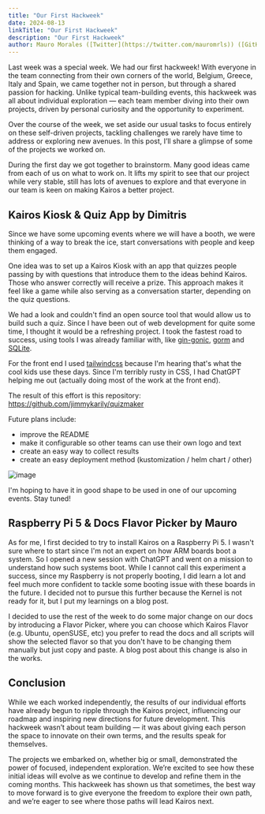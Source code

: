 ```yaml
---
title: "Our First Hackweek"
date: 2024-08-13
linkTitle: "Our First Hackweek"
description: "Our First Hackweek"
author: Mauro Morales ([Twitter](https://twitter.com/mauromrls)) ([GitHub](https://github.com/mauromorales))
---
```


Last week was a special week. We had our first hackweek! With everyone in the team connecting from their own corners of the world, Belgium, Greece, Italy and Spain, we came together not in person, but through a shared passion for hacking. Unlike typical team-building events, this hackweek was all about individual exploration — each team member diving into their own projects, driven by personal curiosity and the opportunity to experiment.

Over the course of the week, we set aside our usual tasks to focus entirely on these self-driven projects, tackling challenges we rarely have time to address or exploring new avenues. In this post, I’ll share a glimpse of some of the projects we worked on.

During the first day we got together to brainstorm. Many good ideas came from each of us on what to work on. It lifts my spirit to see that our project while very stable, still has lots of avenues to explore and that everyone in our team is keen on making Kairos a better project.

## Kairos Kiosk & Quiz App by Dimitris

Since we have some upcoming events where we will have a booth, we were thinking of a way to break the ice, start conversations with people and keep them engaged.

One idea was to set up a Kairos Kiosk with an app that quizzes people passing by with questions that introduce them to the ideas behind Kairos. Those who answer correctly will receive a prize. This approach makes it feel like a game while also serving as a conversation starter, depending on the quiz questions.

We had a look and couldn't find an open source tool that would allow us to build such a quiz. Since I have been out of web development for quite some time, I thought it would be a refreshing project. I took the fastest road to success, using tools I was already familiar with, like [gin-gonic](https://gin-gonic.com/), [gorm](https://gorm.io/) and [SQLite](https://www.sqlite.org/).

For the front end I used [tailwindcss](https://tailwindcss.com/) because I'm hearing that's what the cool kids use these days. Since I'm terribly rusty in CSS, I had ChatGPT helping me out (actually doing most of the work at the front end).

The result of this effort is this repository: https://github.com/jimmykarily/quizmaker

Future plans include:

- improve the README
- make it configurable so other teams can use their own logo and text
- create an easy way to collect results
- create an easy deployment method (kustomization / helm chart / other)

![image](https://private-user-images.githubusercontent.com/433958/357165119-cbad99c7-71b6-4454-9d41-f44f12d2aaf9.png?jwt=eyJhbGciOiJIUzI1NiIsInR5cCI6IkpXVCJ9.eyJpc3MiOiJnaXRodWIuY29tIiwiYXVkIjoicmF3LmdpdGh1YnVzZXJjb250ZW50LmNvbSIsImtleSI6ImtleTUiLCJleHAiOjE3MjM0ODg1MTMsIm5iZiI6MTcyMzQ4ODIxMywicGF0aCI6Ii80MzM5NTgvMzU3MTY1MTE5LWNiYWQ5OWM3LTcxYjYtNDQ1NC05ZDQxLWY0NGYxMmQyYWFmOS5wbmc_WC1BbXotQWxnb3JpdGhtPUFXUzQtSE1BQy1TSEEyNTYmWC1BbXotQ3JlZGVudGlhbD1BS0lBVkNPRFlMU0E1M1BRSzRaQSUyRjIwMjQwODEyJTJGdXMtZWFzdC0xJTJGczMlMkZhd3M0X3JlcXVlc3QmWC1BbXotRGF0ZT0yMDI0MDgxMlQxODQzMzNaJlgtQW16LUV4cGlyZXM9MzAwJlgtQW16LVNpZ25hdHVyZT02ZDM2NTg2YzZmNzMzMzE5YjJhZmE4ZDUyM2UzYWNjZmRjZDQ4NTA4NzhlNGE1NzQ5MmY1OGJkOTI5M2FmY2U0JlgtQW16LVNpZ25lZEhlYWRlcnM9aG9zdCZhY3Rvcl9pZD0wJmtleV9pZD0wJnJlcG9faWQ9MCJ9.lya3AQtAb1usRx63HsTTyDQrf29MUkmiKRm4Mu6kuKw)

I'm hoping to have it in good shape to be used in one of our upcoming events. Stay tuned!

## Raspberry Pi 5 & Docs Flavor Picker by Mauro

As for me, I first decided to try to install Kairos on a Raspberry Pi 5. I wasn't sure where to start since I'm not an expert on how ARM boards boot a system. So I opened a new session with ChatGPT and went on a mission to understand how such systems boot. While I cannot call this experiment a success, since my Raspberry is not properly booting, I did learn a lot and feel much more confident to tackle some booting issue with these boards in the future. I decided not to pursue this further because the Kernel is not ready for it, but I put my learnings on a blog post.

I decided to use the rest of the week to do some major change on our docs by introducing a Flavor Picker, where you can choose which Kairos Flavor (e.g. Ubuntu, openSUSE, etc) you prefer to read the docs and all scripts will show the selected flavor so that you don't have to be changing them manually but just copy and paste. A blog post about this change is also in the works.

## Conclusion

While we each worked independently, the results of our individual efforts have already begun to ripple through the Kairos project, influencing our roadmap and inspiring new directions for future development. This hackweek wasn’t about team building — it was about giving each person the space to innovate on their own terms, and the results speak for themselves.

The projects we embarked on, whether big or small, demonstrated the power of focused, independent exploration. We’re excited to see how these initial ideas will evolve as we continue to develop and refine them in the coming months. This hackweek has shown us that sometimes, the best way to move forward is to give everyone the freedom to explore their own path, and we’re eager to see where those paths will lead Kairos next.